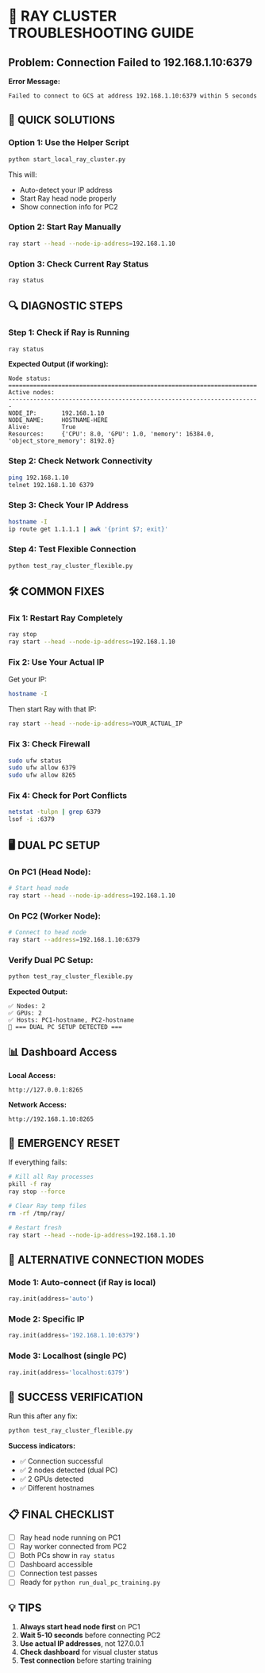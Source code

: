 # 🔧 RAY CLUSTER TROUBLESHOOTING GUIDE

## Problem: Connection Failed to 192.168.1.10:6379

**Error Message:**
```
Failed to connect to GCS at address 192.168.1.10:6379 within 5 seconds
```

## 🚀 QUICK SOLUTIONS

### Option 1: Use the Helper Script
```bash
python start_local_ray_cluster.py
```
This will:
- Auto-detect your IP address
- Start Ray head node properly
- Show connection info for PC2

### Option 2: Start Ray Manually
```bash
ray start --head --node-ip-address=192.168.1.10
```

### Option 3: Check Current Ray Status
```bash
ray status
```

## 🔍 DIAGNOSTIC STEPS

### Step 1: Check if Ray is Running
```bash
ray status
```

**Expected Output (if working):**
```
Node status:
======================================================================
Active nodes:
-----------------------------------------------------------------------
NODE_IP:       192.168.1.10
NODE_NAME:     HOSTNAME-HERE
Alive:         True
Resources:     {'CPU': 8.0, 'GPU': 1.0, 'memory': 16384.0, 'object_store_memory': 8192.0}
```

### Step 2: Check Network Connectivity
```bash
ping 192.168.1.10
telnet 192.168.1.10 6379
```

### Step 3: Check Your IP Address
```bash
hostname -I
ip route get 1.1.1.1 | awk '{print $7; exit}'
```

### Step 4: Test Flexible Connection
```bash
python test_ray_cluster_flexible.py
```

## 🛠️ COMMON FIXES

### Fix 1: Restart Ray Completely
```bash
ray stop
ray start --head --node-ip-address=192.168.1.10
```

### Fix 2: Use Your Actual IP
Get your IP:
```bash
hostname -I
```
Then start Ray with that IP:
```bash
ray start --head --node-ip-address=YOUR_ACTUAL_IP
```

### Fix 3: Check Firewall
```bash
sudo ufw status
sudo ufw allow 6379
sudo ufw allow 8265
```

### Fix 4: Check for Port Conflicts
```bash
netstat -tulpn | grep 6379
lsof -i :6379
```

## 🖥️ DUAL PC SETUP

### On PC1 (Head Node):
```bash
# Start head node
ray start --head --node-ip-address=192.168.1.10
```

### On PC2 (Worker Node):
```bash
# Connect to head node
ray start --address=192.168.1.10:6379
```

### Verify Dual PC Setup:
```bash
python test_ray_cluster_flexible.py
```

**Expected Output:**
```
✅ Nodes: 2
✅ GPUs: 2
✅ Hosts: PC1-hostname, PC2-hostname
🚀 === DUAL PC SETUP DETECTED ===
```

## 📊 Dashboard Access

**Local Access:**
```
http://127.0.0.1:8265
```

**Network Access:**
```
http://192.168.1.10:8265
```

## 🚨 EMERGENCY RESET

If everything fails:
```bash
# Kill all Ray processes
pkill -f ray
ray stop --force

# Clear Ray temp files
rm -rf /tmp/ray/

# Restart fresh
ray start --head --node-ip-address=192.168.1.10
```

## 🔄 ALTERNATIVE CONNECTION MODES

### Mode 1: Auto-connect (if Ray is local)
```python
ray.init(address='auto')
```

### Mode 2: Specific IP
```python
ray.init(address='192.168.1.10:6379')
```

### Mode 3: Localhost (single PC)
```python
ray.init(address='localhost:6379')
```

## 🎯 SUCCESS VERIFICATION

Run this after any fix:
```bash
python test_ray_cluster_flexible.py
```

**Success indicators:**
- ✅ Connection successful
- ✅ 2 nodes detected (dual PC)
- ✅ 2 GPUs detected
- ✅ Different hostnames

## 📋 FINAL CHECKLIST

- [ ] Ray head node running on PC1
- [ ] Ray worker connected from PC2
- [ ] Both PCs show in `ray status`
- [ ] Dashboard accessible
- [ ] Connection test passes
- [ ] Ready for `python run_dual_pc_training.py`

## 💡 TIPS

1. **Always start head node first** on PC1
2. **Wait 5-10 seconds** before connecting PC2
3. **Use actual IP addresses**, not 127.0.0.1
4. **Check dashboard** for visual cluster status
5. **Test connection** before starting training 